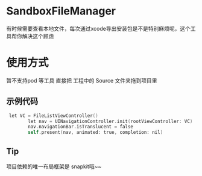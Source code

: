 # SandboxFileManager
有时候需要查看本地文件，每次通过xcode导出安装包是不是特别麻烦呢，这个工具帮你解决这个顾虑
# 使用方式
暂不支持pod 等工具 直接把 工程中的 Source 文件夹拖到项目里  
## 示例代码
```objectivec
 let VC = FileListViewController()
        let nav = UINavigationController.init(rootViewController: VC)
        nav.navigationBar.isTranslucent = false
        self.present(nav, animated: true, completion: nil)
```
## Tip
项目依赖的唯一布局框架是 snapkit哦~~
